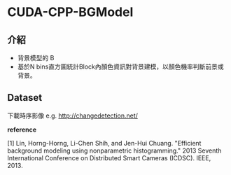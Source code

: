 # CUDA-CPP-BGModel

## 介紹
- 背景模型的 B
- 基於N bins直方圖統計Block內顏色資訊對背景建模，以顏色機率判斷前景或背景。


## Dataset
下載時序影像 e.g. http://changedetection.net/

**reference**  

[1] Lin, Horng-Horng, Li-Chen Shih, and Jen-Hui Chuang. "Efficient background modeling using nonparametric histogramming." 2013 Seventh International Conference on Distributed Smart Cameras (ICDSC). IEEE, 2013.
